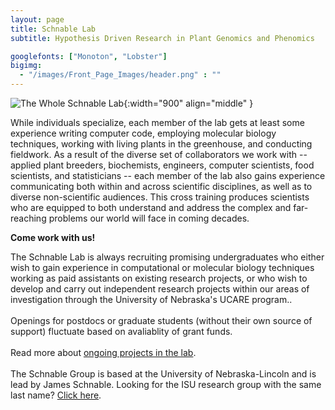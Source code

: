 ```yaml
---
layout: page
title: Schnable Lab
subtitle: Hypothesis Driven Research in Plant Genomics and Phenomics

googlefonts: ["Monoton", "Lobster"]
bigimg:
  - "/images/Front_Page_Images/header.png" : ""
---
```


<script type="application/ld+json">
{ "@context": "https://schema.org",
 "@type": "Organization",
 "name": "Schnable Lab",
 "url": "http://schnablelab.org/",
 "logo": "http://schnablelab.org/images/lab_logo.jpg",
 "foundingDate": "2014",
 "founders": [
 {
 "@type": "Person",
 "name": "James Schnable",
  "Description": "Scientist",
 "alternateName": "James C. Schnable",
 "alumniOf": {
   "type": "CollegeOrUniversity",
   "name": "University of California-Berkeley",
   "sameAs": "https://en.wikipedia.org/wiki/University_of_California,_Berkeley"
 },
 "award": [
   "NAPPN Early Career Award (2019)",
   "ASPB Early Career Award (2019)",
   "Marcus Rhoades Early Career Award in maize genetics (2018)"
 ],
 "disambiguatingDescription": "Plant Biologist",
 "gender": "Male",
 "honorificPrefix": "Dr.",
 "honorificSuffix": "PhD",
 "image": "https://agronomy.unl.edu/images/faculty/SchnableJames_809x1010_0.jpg",
 "jobTitle": "Associate Professor",
 "nationality": "American",
 "sameAs": [
   "https://twitter.com/szintri",
   "https://scholar.google.com/citations?user=cik4JVYAAAAJ&hl=en"
 ]
 }],
 "address": {
 "@type": "PostalAddress",
 "streetAddress": "1900 Vine Street",
 "addressLocality": "Lincoln",
 "addressRegion": "NE",
 "postalCode": "68588",
 "addressCountry": "USA"
 },
 "sameAs": [
 "https://twitter.com/schnablelab"
 ]}
</script>

![The Whole Schnable Lab](/images/Whole_Lab.jpg){:width="900" align="middle" }

While individuals specialize, each member of the lab gets at least some experience writing computer code, employing molecular biology techniques, working with living plants in the greenhouse, and conducting fieldwork. As a result of the diverse set of collaborators we work with -- applied plant breeders, biochemists, engineers, computer scientists, food scientists, and statisticians -- each member of the lab also gains experience communicating both within and across scientific disciplines, as well as to diverse non-scientific audiences. This cross training produces scientists who are equipped to both understand and address the complex and far-reaching problems our world will face in coming decades.

**Come work with us!**

The Schnable Lab is always recruiting promising undergraduates who either wish to gain experience in computational or molecular biology techniques working as paid assistants on existing research projects, or who wish to develop and carry out independent research projects within our areas of investigation through the University of Nebraska's UCARE program..
<br><br>
Openings for postdocs or graduate students (without their own source of support) fluctuate based on avaliablity of grant funds.
<br><br>
Read more about [ongoing projects in the lab](/research/).
<br><br>
The Schnable Group is based at the University of Nebraska-Lincoln and is lead by James Schnable. Looking for the ISU research group with the same last name? [Click here](https://schnablelab.plantgenomics.iastate.edu/).

